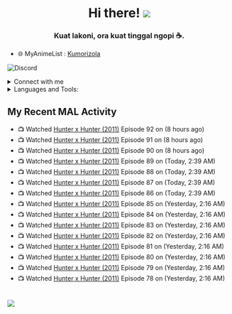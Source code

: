 <h1 align="center">Hi there! <img src="https://media.giphy.com/media/hvRJCLFzcasrR4ia7z/giphy.gif" width="25px"> </h1>
<h3 align="center">Kuat lakoni, ora kuat tinggal ngopi ☕.</h3>

- 🌐 MyAnimeList : [Kumorizola](https://myanimelist.net/animelist/Kumorizola)

![Discord](https://discord.c99.nl/widget/theme-3/761213268009943051.png)
<details>
      <summary>Connect with me</summary>
    <p align="left">
        <a href="https://www.facebook.com/kumori.hartley.1" target="blank"><img align="center"
                src="https://raw.githubusercontent.com/rahuldkjain/github-profile-readme-generator/master/src/images/icons/Social/facebook.svg"
                alt="kumori hartley" height="30" width="40" /></a>
        <a href="https://www.instagram.com/kumorizola/" target="blank"><img align="center"
                src="https://raw.githubusercontent.com/rahuldkjain/github-profile-readme-generator/master/src/images/icons/Social/instagram.svg"
                alt="kumorizola" height="30" width="40" /></a>
        <a href="https://discord.com" target="blank"><img align="center"
                src="https://raw.githubusercontent.com/rahuldkjain/github-profile-readme-generator/master/src/images/icons/Social/discord.svg"
                alt="Kumori#5882" height="30" width="40" /></a>
    </p>
</details>

<details>
    <summary align="left">Languages and Tools:</summary>
<p align="left">
      <a href="https://www.w3schools.com/css/" target="_blank">
        <img src="https://raw.githubusercontent.com/devicons/devicon/master/icons/css3/css3-original-wordmark.svg"
            alt="css3" width="40" height="40" /> </a> <a href="https://www.w3.org/html/" target="_blank"> <img
            src="https://raw.githubusercontent.com/devicons/devicon/master/icons/html5/html5-original-wordmark.svg"
            alt="html5" width="40" height="40" /> </a> <a href="https://www.java.com" target="_blank"> <img
            src="https://raw.githubusercontent.com/devicons/devicon/master/icons/java/java-original.svg" alt="java"
            width="40" height="40" /> </a> <a href="https://developer.mozilla.org/en-US/docs/Web/JavaScript"
            target="_blank"> <img
            src="https://raw.githubusercontent.com/devicons/devicon/master/icons/javascript/javascript-original.svg"
            alt="javascript" width="40" height="40" /> </a> <a href="https://nodejs.org" target="_blank"> <img
            src="https://raw.githubusercontent.com/devicons/devicon/master/icons/nodejs/nodejs-original-wordmark.svg"
            alt="nodejs" width="40" height="40" /> </a> <a href="https://www.python.org" target="_blank"> <img
            src="https://raw.githubusercontent.com/devicons/devicon/master/icons/python/python-original.svg"
            alt="python" width="40" height="40" /> </a> <a href="https://www.typescriptlang.org/" target="_blank"> <img
            src="https://raw.githubusercontent.com/devicons/devicon/master/icons/typescript/typescript-original.svg" 
            alt="typescript" width="40" height="40" /> </a> <a href="https://www.photoshop.com/en" target="_blank"> <img
            src="https://upload.wikimedia.org/wikipedia/commons/a/af/Adobe_Photoshop_CC_icon.svg" alt="photoshop" width="40" height="40"/> </a>
            <a href="https://www.adobe.com/products/premiere.html" target="_blank"> <img
            src="https://upload.wikimedia.org/wikipedia/commons/4/40/Adobe_Premiere_Pro_CC_icon.svg" alt="Premiere pro" width="40" height="40"/> </a>
            <a href="https://www.adobe.com/in/products/illustrator.html" target="_blank"> <img 
            src="https://upload.wikimedia.org/wikipedia/commons/f/fb/Adobe_Illustrator_CC_icon.svg" alt="illustrator" width="40" height="40"/> </a>
      
 </details>
 
 <h2> My Recent MAL Activity</h2>
<!-- MAL_ACTIVITY:start -->

- 📺 Watched [Hunter x Hunter (2011)](https://MyAnimeList.net/anime.php?id=11061) Episode 92 on (8 hours ago)
- 📺 Watched [Hunter x Hunter (2011)](https://MyAnimeList.net/anime.php?id=11061) Episode 91 on (8 hours ago)
- 📺 Watched [Hunter x Hunter (2011)](https://MyAnimeList.net/anime.php?id=11061) Episode 90 on (8 hours ago)
- 📺 Watched [Hunter x Hunter (2011)](https://MyAnimeList.net/anime.php?id=11061) Episode 89 on (Today, 2:39 AM)
- 📺 Watched [Hunter x Hunter (2011)](https://MyAnimeList.net/anime.php?id=11061) Episode 88 on (Today, 2:39 AM)
- 📺 Watched [Hunter x Hunter (2011)](https://MyAnimeList.net/anime.php?id=11061) Episode 87 on (Today, 2:39 AM)
- 📺 Watched [Hunter x Hunter (2011)](https://MyAnimeList.net/anime.php?id=11061) Episode 86 on (Today, 2:39 AM)
- 📺 Watched [Hunter x Hunter (2011)](https://MyAnimeList.net/anime.php?id=11061) Episode 85 on (Yesterday, 2:16 AM)
- 📺 Watched [Hunter x Hunter (2011)](https://MyAnimeList.net/anime.php?id=11061) Episode 84 on (Yesterday, 2:16 AM)
- 📺 Watched [Hunter x Hunter (2011)](https://MyAnimeList.net/anime.php?id=11061) Episode 83 on (Yesterday, 2:16 AM)
- 📺 Watched [Hunter x Hunter (2011)](https://MyAnimeList.net/anime.php?id=11061) Episode 82 on (Yesterday, 2:16 AM)
- 📺 Watched [Hunter x Hunter (2011)](https://MyAnimeList.net/anime.php?id=11061) Episode 81 on (Yesterday, 2:16 AM)
- 📺 Watched [Hunter x Hunter (2011)](https://MyAnimeList.net/anime.php?id=11061) Episode 80 on (Yesterday, 2:16 AM)
- 📺 Watched [Hunter x Hunter (2011)](https://MyAnimeList.net/anime.php?id=11061) Episode 79 on (Yesterday, 2:16 AM)
- 📺 Watched [Hunter x Hunter (2011)](https://MyAnimeList.net/anime.php?id=11061) Episode 78 on (Yesterday, 2:16 AM)

<!-- MAL_ACTIVITY:end -->

  
<h2 align="left"> <img src="https://media.discordapp.net/attachments/918405470073520168/919220018355523584/ezgif.com-gif-maker_1.gif">
